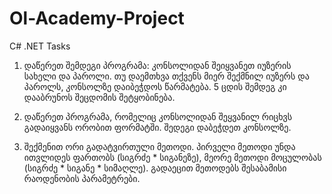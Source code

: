 # Ol-Academy-Project
C# .NET Tasks


1) დაწერეთ შემდეგი პროგრამა:
კონსოლიდან შეიყვანეთ იუზერის სახელი და პაროლი. თუ დაემთხვა თქვენს მიერ შექმნილ იუზერს და პაროლს, კონსოლზე დაიბეჭდოს წარმატება. 5 ცდის შემდეგ კი დააბრუნოს შეცდომის შეტყობინება.


2) დაწერეთ პროგრამა, რომელიც კონსოლიდან შეყვანილ რიცხვს გადაიყვანს ორობით ფორმატში.
შედეგი დაბეჭდეთ კონსოლზე.


3) შექმენით ორი გადატვირთული მეთოდი.
პირველი მეთოდი უნდა ითვლიდეს ფართობს (სიგრძე * სიგანეზე), მეორე მეთოდი მოცულობას (სიგრძე * სიგანე * სიმაღლე). გადაეცით მეთოდებს შესაბამისი რაოდენობის პარამეტრები.
